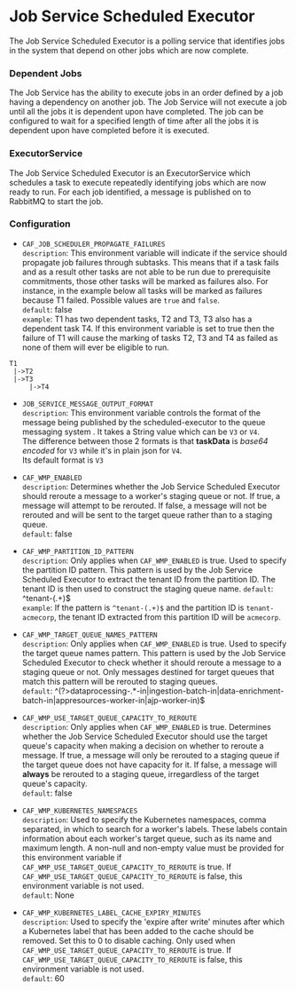 # Job Service Scheduled Executor

The Job Service Scheduled Executor is a polling service that identifies jobs in the system that depend on other jobs which are now complete.

### Dependent Jobs
The Job Service has the ability to execute jobs in an order defined by a job having a dependency on another job.  The Job Service will not execute a job until all the jobs it is dependent upon have completed.  The job can be configured to wait for a specified length of time after all the jobs it is dependent upon have completed before it is executed. 

### ExecutorService
The Job Service Scheduled Executor is an ExecutorService which schedules a task to execute repeatedly identifying jobs which are now ready to run. For each job identified, a message is published on to RabbitMQ to start the job.  

### Configuration  

- `CAF_JOB_SCHEDULER_PROPAGATE_FAILURES`  
`description`: This environment variable will indicate if the service should propagate job failures through subtasks. This means that if a task fails and as a result other tasks are not able to be run due to prerequisite commitments, those other tasks will be marked as failures also.
For instance, in the example below all tasks will be marked as failures because T1 failed. Possible values are `true` and `false`.  
`default`: false  
`example`: T1 has two dependent tasks, T2 and T3, T3 also has a dependent task T4. If this environment variable is set to true then the failure of T1 will cause the marking of tasks T2, T3 and T4 as failed as none of them will ever be eligible to run.  
````
T1
 |->T2
 |->T3
     |->T4
````
- `JOB_SERVICE_MESSAGE_OUTPUT_FORMAT`  
  `description`: This environment variable controls the format of the message being published by the scheduled-executor to the queue messaging system . It takes a String value which can be `V3` or `V4`.  
  The difference between those 2 formats is that **taskData** is _base64 encoded_ for `V3` while it's in plain json for `V4`.  
  Its default format is `V3`

- `CAF_WMP_ENABLED`  
`description`: Determines whether the Job Service Scheduled Executor should reroute a message to a worker's staging queue or not. If 
true, a message will attempt to be rerouted. If false, a message will not be rerouted and will be sent to the target queue rather than
to a staging queue.  
`default`: false

- `CAF_WMP_PARTITION_ID_PATTERN`   
`description`: Only applies when `CAF_WMP_ENABLED` is true. Used to specify the partition ID pattern. This pattern is used
by the Job Service Scheduled Executor to extract the tenant ID from the partition ID. The tenant ID is then used to construct the
staging queue name.
`default`: ^tenant-(.+)$  
`example`: If the pattern is `^tenant-(.+)$` and the partition ID is `tenant-acmecorp`, the tenant ID extracted from this partition
ID will be `acmecorp`.

- `CAF_WMP_TARGET_QUEUE_NAMES_PATTERN`   
`description`: Only applies when `CAF_WMP_ENABLED` is true. Used to specify the target queue names pattern. This pattern is used
by the Job Service Scheduled Executor to check whether it should reroute a message to a staging queue or not. Only messages destined for 
target queues that match this pattern will be rerouted to staging queues.  
`default`: ^(?>dataprocessing-.*-in|ingestion-batch-in|data-enrichment-batch-in|appresources-worker-in|ajp-worker-in)$

- `CAF_WMP_USE_TARGET_QUEUE_CAPACITY_TO_REROUTE`  
`description`: Only applies when `CAF_WMP_ENABLED` is true. Determines whether the Job Service Scheduled Executor should use the target
queue's capacity when making a decision on whether to reroute a message. If true, a message will only be rerouted to a staging 
queue if the target queue does not have capacity for it. If false, a message will **always** be rerouted to a staging queue,
irregardless of the target queue's capacity.  
`default`: false

- `CAF_WMP_KUBERNETES_NAMESPACES`  
`description`: Used to specify the Kubernetes namespaces, comma separated, in which to search for a worker's labels. These labels
contain information about each worker's target queue, such as its name and maximum length. A non-null and non-empty value must be
provided for this environment variable if `CAF_WMP_USE_TARGET_QUEUE_CAPACITY_TO_REROUTE` is true. If
`CAF_WMP_USE_TARGET_QUEUE_CAPACITY_TO_REROUTE` is false, this environment variable is not used.  
`default`: None

- `CAF_WMP_KUBERNETES_LABEL_CACHE_EXPIRY_MINUTES`   
`description`: Used to specify the 'expire after write' minutes after which a Kubernetes label that has been added to the cache
should be removed. Set this to 0 to disable caching. Only used when `CAF_WMP_USE_TARGET_QUEUE_CAPACITY_TO_REROUTE` is true. If
`CAF_WMP_USE_TARGET_QUEUE_CAPACITY_TO_REROUTE` is false, this environment variable is not used.  
`default`: 60


